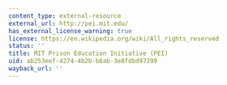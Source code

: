 ```yaml
---
content_type: external-resource
external_url: http://pei.mit.edu/
has_external_license_warning: true
license: https://en.wikipedia.org/wiki/All_rights_reserved
status: ''
title: MIT Prison Education Initiative (PEI)
uid: ab253eef-4274-4b2b-b6ab-3e8fdbd97399
wayback_url: ''
---
```

